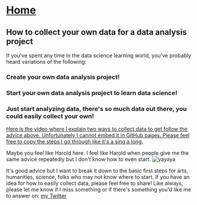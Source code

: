 # <a href="https://angelddaz.github.io/bridgetomasters/"> Home </a>
## How to collect your own data for a data analysis project


If you've spent any time in the data science learning world, you've probably heard variations of the following:
### Create your own data analysis project!
### Start your own data analysis project to learn data science!
### Just start analyzing data, there's so much data out there, you could easily collect your own!

[Here is the video where I explain two ways to collect data to get follow the advice above. Unfortunately I cannot embed it in GitHub pages.
Please feel free to copy the steps I go through like it's a sing a long.](https://youtu.be/qzhRYdwvrSE)


Maybe you feel like Harold here. I feel like Harold when people give me the same advice repeatedly but I don't know how to even start.
![yayaya](http://i0.kym-cdn.com/entries/icons/original/000/016/546/hidethepainharold.jpg)

It's good advice but I want to break it down to the basic first steps for arts, humanities, science, folks who may not know where to start. If you have an idea for how to easily collect data, please feel free to share! Like always, please let me know if I miss something or if there's something you'd like me to answer on: <a href="https://twitter.com/angeld_az/"> my Twitter </a>

